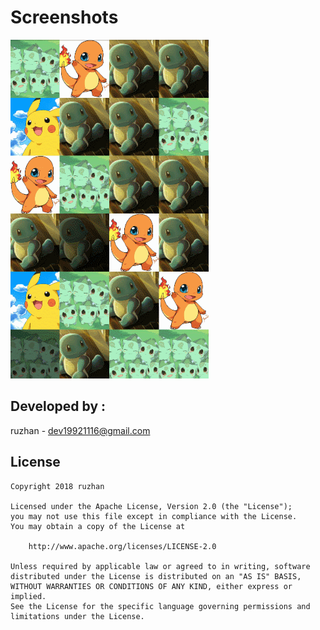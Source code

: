 
Screenshots
===============

![](https://github.com/ruzhan123/RandomGridAnimation/raw/master/gif/random.gif)

Developed by :
-------

ruzhan - <a href='javascript:'>dev19921116@gmail.com</a>

License
-------

    Copyright 2018 ruzhan

    Licensed under the Apache License, Version 2.0 (the "License");
    you may not use this file except in compliance with the License.
    You may obtain a copy of the License at

        http://www.apache.org/licenses/LICENSE-2.0

    Unless required by applicable law or agreed to in writing, software
    distributed under the License is distributed on an "AS IS" BASIS,
    WITHOUT WARRANTIES OR CONDITIONS OF ANY KIND, either express or implied.
    See the License for the specific language governing permissions and
    limitations under the License.



